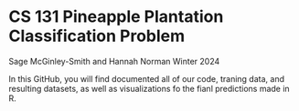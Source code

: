 # CS 131 Pineapple Plantation Classification Problem 
Sage McGinley-Smith and Hannah Norman 
Winter 2024 

In this GitHub, you will find documented all of our code, traning data, and resulting datasets, as well as visualizations fo the fianl predictions made in R.
